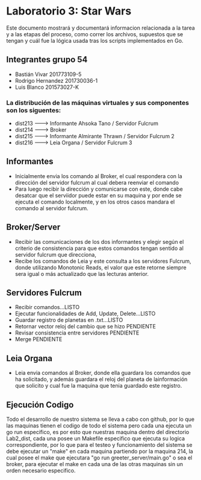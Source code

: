 ﻿# Laboratorio 3: Star Wars

Este documento mostrará y documentará informacion relacionada a la tarea y a las etapas del proceso, como correr los archivos, supuestos que se tengan y cuál fue la lógica usada tras los scripts implementados en Go.

## Integrantes grupo 54
- Bastián Vivar 201773109-5
- Rodrigo Hernandez 201730036-1
- Luis Blanco 201573027-K

### La distribución de las máquinas virtuales y sus componentes son los siguentes:
- dist213 ---> Informante Ahsoka Tano / Servidor Fulcrum 
- dist214 ---> Broker
- dist215 ---> Informante Almirante Thrawn / Servidor Fulcrum 2
- dist216 ---> Leia Organa / Servidor Fulcrum 3
  
## Informantes
- Inicialmente envia los comando al Broker, el cual respondera con la dirección del servidor fulcrum al cual debera reenviar el comando 
- Para luego recibir la dirección y comunicarse con este, donde cabe desatcar que el serviidor puede estar en su maquina y por ende se ejecuta el comando localmente, y en los otros casos mandara el comando al servidor fulcrum.

## Broker/Server
- Recibir las comunicaciones de los dos informantes y elegir según el criterio de consistencia para que estos comandos tengan sentido al servidor fulcrum que direcciona, 
- Recibe los comandos de Leia y este consulta a los servidores Fulcrum, donde utilizando Monotonic Reads, el valor que este retorne siempre sera igual o más actualizado que las lecturas anterior.
  
## Servidores Fulcrum
- Recibir comandos...LISTO
- Ejecutar funcionalidades de Add, Update, Delete...LISTO
- Guardar registro de planetas en .txt...LISTO
- Retornar vector reloj del cambio que se hizo PENDIENTE
- Revisar consistencia entre servidores PENDIENTE
- Merge PENDIENTE

## Leia Organa
- Leia envia comandos al Broker, donde ella guardara los comandos que ha solicitado, y además guardara el reloj del planeta de lainformación que solicito y cual fue la maquina que tenia guardado este registro.

## Ejecución Codigo

Todo el desarrollo de nuestro sistema se lleva a cabo con github, por lo  que las maquinas tienen el codigo de todo el sistema pero cada una ejecuta un go run especifico, es por esto que nuestras maquina dentro del directorio Lab2_dist, cada una posee un Makefile especifico que ejecuta su logica correspondiente, por lo que para el testeo y funcionamiento del sistema se debe ejecutar un "make" en cada maquina partiendo por la maquina 214, la cual posee el make que ejecutara "go run greeter_server/main.go" o sea el broker, para ejecutar el make en cada una de las otras maquinas sin un orden necesario especifico.




